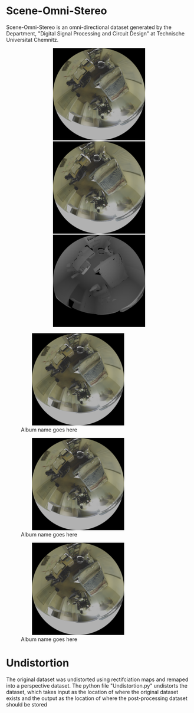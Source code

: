 # Scene-Omni-Stereo

Scene-Omni-Stereo is an omni-directional dataset generated by the Department, "Digital Signal Processing and Circuit Design" at Technische Universitat Chemnitz.

<p align="center">
  <img src="Resources/Distorted_Left.png" alt="sometext" width="250" height="250" hspace="30" figcaption="Album name">
  <img src="Resources/Distorted_Right.png" width="250" height="250" hspace="30">
  <img src="Resources/Distorted_Disparity.png" width="250" height="250" hspace="30">
</p>


<figure>
    <img src='Resources/Distorted_Left.png' width="250" height="250" hspace="30" alt='missing' />
    <figcaption>Album name goes here
</figure>
  
  
<figure>
    <img src='Resources/Distorted_Left.png' width="250" height="250" hspace="30" alt='missing' />
    <figcaption>Album name goes here
</figure>
  
<figure>
    <img src='Resources/Distorted_Left.png' width="250" height="250" hspace="30" alt='missing' />
    <figcaption>Album name goes here
</figure>

# Undistortion
The original dataset was undistorted using rectifciation maps and remaped into a perspective dataset.
The python file "Undistortion.py" undistorts the dataset, which takes input as the location of where the original dataset exists and the output as the location of where the post-processing dataset should be stored 
